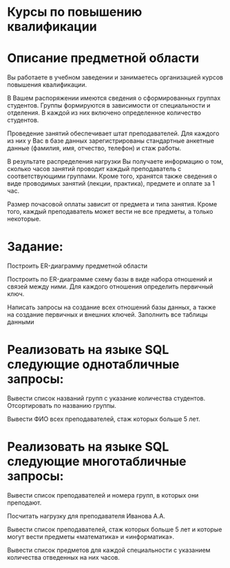 # Курсы по повышению квалификации

# Описание предметной области

Вы работаете в учебном заведении и занимаетесь организацией курсов повышения квалификации.

В Вашем распоряжении имеются сведения о сформированных группах студентов. Группы формируются в зависимости от специальности и отделения. В каждой из них включено определенное количество студентов. 

Проведение занятий обеспечивает штат преподавателей. Для каждого из них у Вас в базе данных зарегистрированы стандартные анкетные данные (фамилия, имя, отчество, телефон) и стаж работы.

В результате распределения нагрузки Вы получаете информацию о том, сколько часов занятий проводит каждый преподаватель с соответствующими группами. Кроме того, хранятся также сведения о виде проводимых занятий (лекции, практика), предмете и оплате за 1 час.

Размер почасовой оплаты зависит от предмета и типа занятия. Кроме того, каждый преподаватель может вести не все предметы, а только некоторые.
# Задание:

Построить     ER-диаграмму     предметной области
     
Построить     по ER-диаграмме     схему базы в виде набора отношений и     связей между ними. Для каждого отношения     определить первичный ключ.
     
Написать     запросы на создание всех отношений     базы данных, а также на создание первичных     и внешних ключей. Заполнить все таблицы     данными
     


# Реализовать     на языке SQL     следующие однотабличные запросы:

Вывести     список названий групп с указание     количества студентов. Отсортировать     по названию группы.
  
Вывести     ФИО всех преподавателей, стаж которых     больше 5 лет.


# Реализовать     на языке SQL     следующие многотабличные запросы:

Вывести     список преподавателей и номера групп,     в которых они преподают.
     
Посчитать     нагрузку для преподавателя Иванова     А.А.
     
Вывести     список преподавателей, стаж которых     больше 5 лет и которые могут вести     предметы «математика» и «информатика».          
     
Вывести     список предметов для каждой специальности     с указанием количества отведенных на     них часов.
